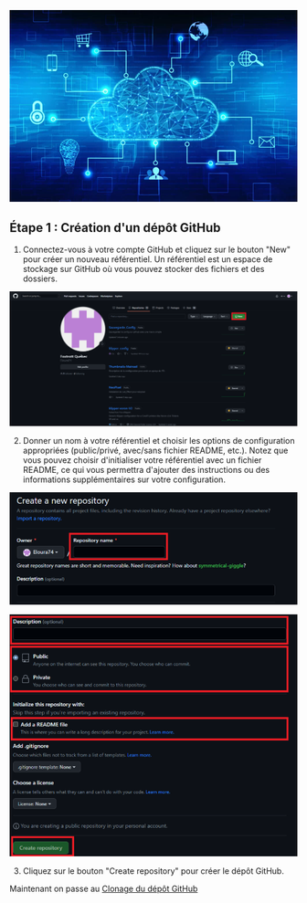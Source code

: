 ![image](https://github.com/Eloura74/Sauvegarde_Config/blob/main/Image/Installation.webp)

## Étape 1 : Création d'un dépôt GitHub

1. Connectez-vous à votre compte GitHub et cliquez sur le bouton "New" pour créer un nouveau référentiel.
Un référentiel est un espace de stockage sur GitHub où vous pouvez stocker des fichiers et des dossiers.

![image](https://github.com/Eloura74/Sauvegarde_Config/blob/main/Image/Parie1.png)

2. Donner un nom à votre référentiel et choisir les options de configuration appropriées (public/privé, avec/sans fichier README, etc.). 
Notez que vous pouvez choisir d'initialiser votre référentiel avec un fichier README, ce qui vous permettra d'ajouter des instructions ou des informations supplémentaires sur votre configuration.

![image](https://github.com/Eloura74/Sauvegarde_Config/blob/main/Image/Parie1-1.png)

![image](https://github.com/Eloura74/Sauvegarde_Config/blob/main/Image/Parie1-2.png)

3. Cliquez sur le bouton "Create repository" pour créer le dépôt GitHub.

Maintenant on passe au [Clonage du dépôt GitHub](https://github.com/Eloura74/Sauvegarde_Config/blob/main/Clonage_Github.md)

